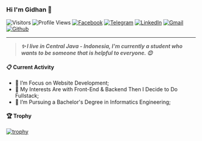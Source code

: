 ### Hi I'm Gidhan 👋

![Visitors](https://visitor-badge.laobi.icu/badge?page_id=verssache&color=blue)
![Profile Views](https://komarev.com/ghpvc/?username=verssache)
[![Facebook](https://img.shields.io/badge/--facebook?label=Facebook&logo=Facebook&style=social)](https://www.facebook.com/mrlverssache/) 
[![Telegram](https://img.shields.io/badge/--telegram?label=Telegram&logo=Telegram&style=social)](https://t.me/gidhan/) 
[![LinkedIn](https://img.shields.io/badge/--linkedin?label=LinkedIn&logo=LinkedIn&style=social)](https://www.linkedin.com/in/gidhan/)
[![Gmail](https://img.shields.io/badge/--gmail?label=Gmail&logo=gmail&style=social)](mailto:gidhanbagusalgary@gmail.com)
[![Github](https://img.shields.io/badge/--github?label=Github%27s%20Page&logo=Github&style=social)](https://www.wirkel.com/)

----

> **<em>✨ I live in Central Java - Indonesia, I'm currently a student who wants to be someone that is helpful to everyone. 😊</em>** 

#### 📋 Current Activity
- 📖 I’m Focus on Website Development;
- 🤔 My Interests Are with Front-End & Backend Then I Decide to Do Fullstack;
- 💼 I’m Pursuing a Bachelor's Degree in Informatics Engineering;

#### 🏆 Trophy
[![trophy](https://github-profile-trophy.vercel.app/?username=verssache)](https://github.com/ryo-ma/github-profile-trophy)
